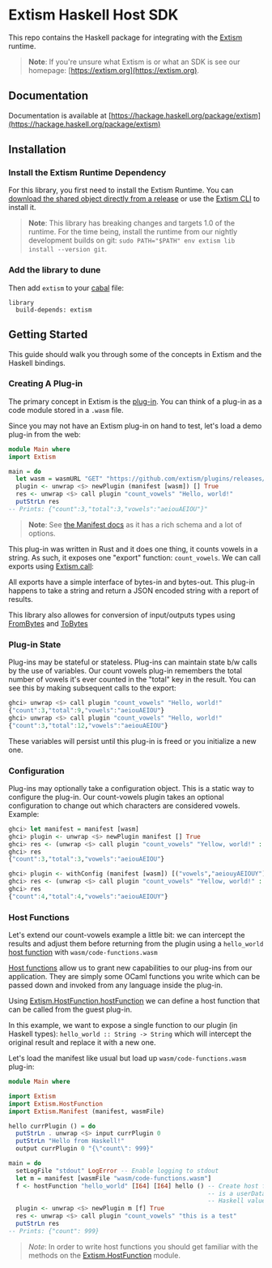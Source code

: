# Extism Haskell Host SDK

This repo contains the Haskell package for integrating with the [Extism](https://extism.org/) runtime.

> **Note**: If you're unsure what Extism is or what an SDK is see our homepage: [https://extism.org](https://extism.org).

## Documentation

Documentation is available at [https://hackage.haskell.org/package/extism](https://hackage.haskell.org/package/extism)

## Installation

### Install the Extism Runtime Dependency

For this library, you first need to install the Extism Runtime. You can [download the shared object directly from a release](https://github.com/extism/extism/releases) or use the [Extism CLI](https://github.com/extism/cli) to install it.

> **Note**: This library has breaking changes and targets 1.0 of the runtime. For the time being, install the runtime from our nightly development builds on git: `sudo PATH="$PATH" env extism lib install --version git`.

### Add the library to dune

Then add `extism` to your [cabal](https://www.haskell.org/cabal/) file:

```
library
  build-depends: extism
```

## Getting Started

This guide should walk you through some of the concepts in Extism and the Haskell bindings.

### Creating A Plug-in

The primary concept in Extism is the [plug-in](https://extism.org/docs/concepts/plug-in). You can think of a plug-in as a code module stored in a `.wasm` file.

Since you may not have an Extism plug-in on hand to test, let's load a demo plug-in from the web:

```haskell
module Main where
import Extism

main = do
  let wasm = wasmURL "GET" "https://github.com/extism/plugins/releases/latest/download/count_vowels.wasm"
  plugin <- unwrap <$> newPlugin (manifest [wasm]) [] True
  res <- unwrap <$> call plugin "count_vowels" "Hello, world!"
  putStrLn res
-- Prints: {"count":3,"total":3,"vowels":"aeiouAEIOU"}"
```

> **Note**: See [the Manifest docs](https://hackage.haskell.org/package/extism-manifest) as it has a rich schema and a lot of options.

This plug-in was written in Rust and it does one thing, it counts vowels in a string. As such, it exposes one "export" function: `count_vowels`. We can call exports using [Extism.call](https://hackage.haskell.org/package/extism/docs/Extism.html#v:call):

All exports have a simple interface of bytes-in and bytes-out. This plug-in happens to take a string and return a JSON encoded string with a report of results.

This library also allowes for conversion of input/outputs types using [FromBytes](https://hackage.haskell.org/package/extism/docs/Extism.html#t:FromBytes) and [ToBytes](https://hackage.haskell.org/package/extism/docs/Extism.html#t:ToBytes)

### Plug-in State

Plug-ins may be stateful or stateless. Plug-ins can maintain state b/w calls by the use of variables. Our count vowels plug-in remembers the total number of vowels it's ever counted in the "total" key in the result. You can see this by making subsequent calls to the export:

```haskell
ghci> unwrap <$> call plugin "count_vowels" "Hello, world!"
{"count":3,"total":9,"vowels":"aeiouAEIOU"}
ghci> unwrap <$> call plugin "count_vowels" "Hello, world!"
{"count":3,"total":12,"vowels":"aeiouAEIOU"}
```

These variables will persist until this plug-in is freed or you initialize a new one.

### Configuration

Plug-ins may optionally take a configuration object. This is a static way to configure the plug-in. Our count-vowels plugin takes an optional configuration to change out which characters are considered vowels. Example:

```haskell
ghci> let manifest = manifest [wasm]
ghci> plugin <- unwrap <$> newPlugin manifest [] True
ghci> res <- (unwrap <$> call plugin "count_vowels" "Yellow, world!" :: String)
ghci> res
{"count":3,"total":3,"vowels":"aeiouAEIOU"}

ghci> plugin <- withConfig (manifest [wasm]) [("vowels","aeiouyAEIOUY")] ;;
ghci> res <- (unwrap <$> call plugin "count_vowels" "Yellow, world!" :: String)
ghci> res
{"count":4,"total":4,"vowels":"aeiouAEIOUY"}
```

### Host Functions

Let's extend our count-vowels example a little bit: we can intercept the results and adjust them before returning from the plugin using a `hello_world` [host function](https://extism.org/docs/concepts/host-functions)
with `wasm/code-functions.wasm`

[Host functions](https://extism.org/docs/concepts/host-functions) allow us to grant new capabilities to our plug-ins from our application. They are simply some OCaml functions you write which can be passed down and invoked from any language inside the plug-in.

Using [Extism.HostFunction.hostFunction](https://hackage.haskell.org/package/extism/docs/Extism-HostFunction.html#v:hostFunction) we can define a host function that can be called from the guest plug-in.

In this example, we want to expose a single function to our plugin (in Haskell types): `hello_world :: String -> String` which will intercept the original result and replace it with a new one.

Let's load the manifest like usual but load up `wasm/code-functions.wasm` plug-in:

```haskell
module Main where

import Extism
import Extism.HostFunction
import Extism.Manifest (manifest, wasmFile)

hello currPlugin () = do
  putStrLn . unwrap <$> input currPlugin 0
  putStrLn "Hello from Haskell!"
  output currPlugin 0 "{\"count\": 999}"

main = do
  setLogFile "stdout" LogError -- Enable logging to stdout
  let m = manifest [wasmFile "wasm/code-functions.wasm"]
  f <- hostFunction "hello_world" [I64] [I64] hello () -- Create host function, the final argument 
                                                       -- is a userData argument that can store any
                                                       -- Haskell value 
  plugin <- unwrap <$> newPlugin m [f] True
  res <- unwrap <$> call plugin "count_vowels" "this is a test"
  putStrLn res
-- Prints: {"count": 999}
```

> *Note*: In order to write host functions you should get familiar with the methods on the [Extism.HostFunction](https://hackage.haskell.org/package/extism/docs/Extism-HostFunction.html) module.
